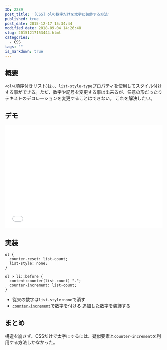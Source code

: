 ```yaml
---
ID: 2289
post_title: '[CSS] olの数字だけを太字に装飾する方法'
published: true
post_date: 2015-12-17 15:34:44
modified_date: 2018-09-04 14:26:48
slug: 20151217153444.html
categories: |
  - CSS
tags: ""
is_markdown: true
---
```

## 概要

`<ol>`(順序付きリスト)は、、`list-style-type`プロパティを使用してスタイル付けする事ができる。ただ、数字や記号を変更する事は出来るが、任意の形だったりテキストのデコレーションを変更することはできない。
これを解決したい。

<!--more-->

## デモ

<iframe height='330' scrolling='no' title='order list design' src='//codepen.io/hiro0218/embed/gdWQoM/?height=330&theme-id=light&default-tab=result&embed-version=2' frameborder='no' allowtransparency='true' allowfullscreen='true' style='width: 100%;'>See the Pen <a href='https://codepen.io/hiro0218/pen/gdWQoM/'>order list design</a> by hiro (<a href='https://codepen.io/hiro0218'>@hiro0218</a>) on <a href='https://codepen.io'>CodePen</a>.
</iframe>

## 実装

```language-css
ol {
  counter-reset: list-count; 
  list-style: none; 
}

ol > li::before {
  content:counter(list-count) ".";
  counter-increment: list-count;
}
```

- 従来の数字は`list-style:none`で消す
- [`counter-increment`](https://developer.mozilla.org/ja/docs/Web/CSS/counter-increment)で数字を付ける
  追加した数字を装飾する

## まとめ

構造を崩さず、CSSだけで太字にするには、疑似要素と`counter-increment`を利用する方法しかなかった。